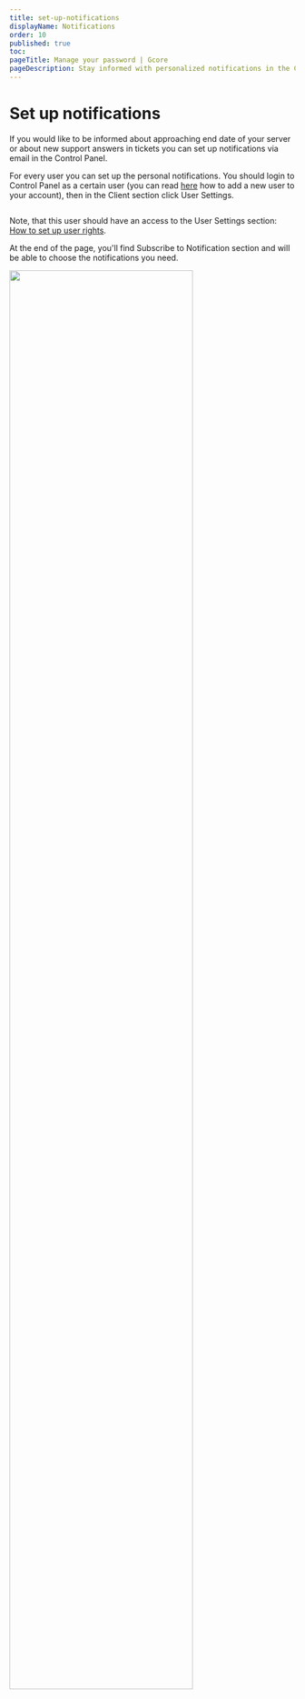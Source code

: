 ```yaml
---
title: set-up-notifications
displayName: Notifications
order: 10
published: true
toc:
pageTitle: Manage your password | Gcore
pageDescription: Stay informed with personalized notifications in the Control Panel. Set up email alerts for upcoming server end dates or new support ticket responses.
---
```

# Set up notifications

If you would like to be informed about approaching end date of your server or about new support answers in tickets you can set up notifications via email in the Control Panel.

For every user you can set up the personal notifications. You should login to Control Panel as a certain user (you can read <a href="https://gcore.com/docs/hosting/account-management/users/add-a-new-user-to-your-account" target="_blank">here</a> how to add a new user to your account), then in the Client section click User Settings.

<img src="https://assets.gcore.pro/docs/hosting/account-managemnt/set-up-notifications/mceclip0.png" alt="">

Note, that this user should have an access to the User Settings section: <a href="https://gcore.com/docs/hosting/account-management/users/configure-user-rights" target="_blank">How to set up user rights</a>.

At the end of the page, you'll find Subscribe to Notification section and will be able to choose the notifications you need.

<img src="https://assets.gcore.pro/docs/hosting/account-managemnt/set-up-notifications/mceclip1.png" width="80%">